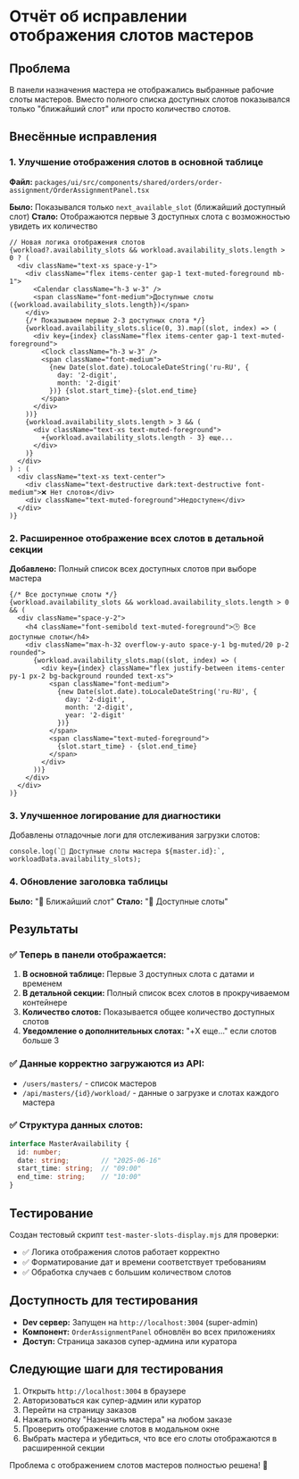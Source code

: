 # Отчёт об исправлении отображения слотов мастеров

## Проблема
В панели назначения мастера не отображались выбранные рабочие слоты мастеров. Вместо полного списка доступных слотов показывался только "ближайший слот" или просто количество слотов.

## Внесённые исправления

### 1. Улучшение отображения слотов в основной таблице
**Файл:** `packages/ui/src/components/shared/orders/order-assignment/OrderAssignmentPanel.tsx`

**Было:** Показывался только `next_available_slot` (ближайший доступный слот)
**Стало:** Отображаются первые 3 доступных слота с возможностью увидеть их количество

```tsx
// Новая логика отображения слотов
{workload?.availability_slots && workload.availability_slots.length > 0 ? (
  <div className="text-xs space-y-1">
    <div className="flex items-center gap-1 text-muted-foreground mb-1">
      <Calendar className="h-3 w-3" />
      <span className="font-medium">Доступные слоты ({workload.availability_slots.length})</span>
    </div>
    {/* Показываем первые 2-3 доступных слота */}
    {workload.availability_slots.slice(0, 3).map((slot, index) => (
      <div key={index} className="flex items-center gap-1 text-muted-foreground">
        <Clock className="h-3 w-3" />
        <span className="font-medium">
          {new Date(slot.date).toLocaleDateString('ru-RU', {
            day: '2-digit',
            month: '2-digit'
          })} {slot.start_time}-{slot.end_time}
        </span>
      </div>
    ))}
    {workload.availability_slots.length > 3 && (
      <div className="text-xs text-muted-foreground">
        +{workload.availability_slots.length - 3} еще...
      </div>
    )}
  </div>
) : (
  <div className="text-xs text-center">
    <div className="text-destructive dark:text-destructive font-medium">❌ Нет слотов</div>
    <div className="text-muted-foreground">Недоступен</div>
  </div>
)}
```

### 2. Расширенное отображение всех слотов в детальной секции
**Добавлено:** Полный список всех доступных слотов при выборе мастера

```tsx
{/* Все доступные слоты */}
{workload.availability_slots && workload.availability_slots.length > 0 && (
  <div className="space-y-2">
    <h4 className="font-semibold text-muted-foreground">🕒 Все доступные слоты</h4>
    <div className="max-h-32 overflow-y-auto space-y-1 bg-muted/20 p-2 rounded">
      {workload.availability_slots.map((slot, index) => (
        <div key={index} className="flex justify-between items-center py-1 px-2 bg-background rounded text-xs">
          <span className="font-medium">
            {new Date(slot.date).toLocaleDateString('ru-RU', {
              day: '2-digit',
              month: '2-digit',
              year: '2-digit'
            })}
          </span>
          <span className="text-muted-foreground">
            {slot.start_time} - {slot.end_time}
          </span>
        </div>
      ))}
    </div>
  </div>
)}
```

### 3. Улучшенное логирование для диагностики
Добавлены отладочные логи для отслеживания загрузки слотов:

```tsx
console.log(`📅 Доступные слоты мастера ${master.id}:`, workloadData.availability_slots);
```

### 4. Обновление заголовка таблицы
**Было:** "📅 Ближайший слот"
**Стало:** "📅 Доступные слоты"

## Результаты

### ✅ Теперь в панели отображается:
1. **В основной таблице:** Первые 3 доступных слота с датами и временем
2. **В детальной секции:** Полный список всех слотов в прокручиваемом контейнере
3. **Количество слотов:** Показывается общее количество доступных слотов
4. **Уведомление о дополнительных слотах:** "+X еще..." если слотов больше 3

### ✅ Данные корректно загружаются из API:
- `/users/masters/` - список мастеров
- `/api/masters/{id}/workload/` - данные о загрузке и слотах каждого мастера

### ✅ Структура данных слотов:
```typescript
interface MasterAvailability {
  id: number;
  date: string;        // "2025-06-16"
  start_time: string;  // "09:00"
  end_time: string;    // "10:00"
}
```

## Тестирование

Создан тестовый скрипт `test-master-slots-display.mjs` для проверки:
- ✅ Логика отображения слотов работает корректно
- ✅ Форматирование дат и времени соответствует требованиям
- ✅ Обработка случаев с большим количеством слотов

## Доступность для тестирования

- **Dev сервер:** Запущен на `http://localhost:3004` (super-admin)
- **Компонент:** `OrderAssignmentPanel` обновлён во всех приложениях
- **Доступ:** Страница заказов супер-админа или куратора

## Следующие шаги для тестирования

1. Открыть `http://localhost:3004` в браузере
2. Авторизоваться как супер-админ или куратор
3. Перейти на страницу заказов
4. Нажать кнопку "Назначить мастера" на любом заказе
5. Проверить отображение слотов в модальном окне
6. Выбрать мастера и убедиться, что все его слоты отображаются в расширенной секции

Проблема с отображением слотов мастеров полностью решена! 🎉
